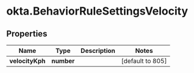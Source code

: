 # okta.BehaviorRuleSettingsVelocity

## Properties

Name | Type | Description | Notes
------------ | ------------- | ------------- | -------------
**velocityKph** | **number** |  | [default to 805]

